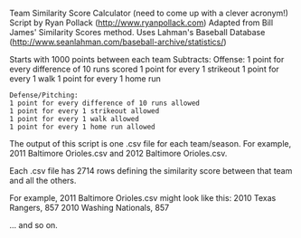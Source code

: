 Team Similarity Score Calculator (need to come up with a clever acronym!)
Script by Ryan Pollack (http://www.ryanpollack.com)
Adapted from Bill James' Similarity Scores method. 
Uses Lahman's Baseball Database (http://www.seanlahman.com/baseball-archive/statistics/)

Starts with 1000 points between each team
Subtracts:
	Offense:
	1 point for every difference of 10 runs scored
	1 point for every 1 strikeout
	1 point for every 1 walk
	1 point for every 1 home run
	
	Defense/Pitching:
	1 point for every difference of 10 runs allowed
	1 point for every 1 strikeout allowed
	1 point for every 1 walk allowed
	1 point for every 1 home run allowed

The output of this script is one .csv file for each team/season. For example, 2011 Baltimore Orioles.csv and 2012 Baltimore Orioles.csv.

Each .csv file has 2714 rows defining the similarity score between that team and all the others.

For example, 2011 Baltimore Orioles.csv might look like this:
2010 Texas Rangers, 857
2010 Washing Nationals, 857

... and so on.
